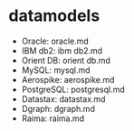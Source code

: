 # datamodels

* Oracle: oracle.md
* IBM db2: ibm db2.md
* Orient DB: orient db.md
* MySQL: mysql.md
* Aerospike: aerospike.md
* PostgreSQL: postgresql.md
* Datastax: datastax.md
* Dgraph: dgraph.md
* Raima: raima.md

